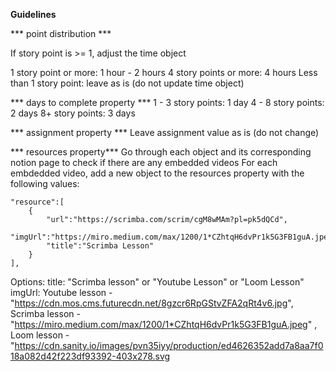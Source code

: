 **Guidelines**

*** point distribution ***

If story point is >= 1, adjust the time object

1 story point or more: 1 hour - 2 hours
4 story points or more: 4 hours
Less than 1 story point: leave as is (do not update time object)


*** days to complete property ***
1 - 3 story points: 1 day
4 - 8 story points: 2 days
8+ story points: 3 days

*** assignment property ***
Leave assignment value as is (do not change)

*** resources property***
Go through each object and its corresponding notion page to check if there are 
any embedded videos
For each embdedded video, add a new object to the resources property with the 
following values: 

```
"resource":[
    {
        "url":"https://scrimba.com/scrim/cgM8wMAm?pl=pk5dQCd",
        "imgUrl":"https://miro.medium.com/max/1200/1*CZhtqH6dvPr1k5G3FB1guA.jpeg",
        "title":"Scrimba Lesson"
    }
],

```

Options: 
title: "Scrimba lesson" or "Youtube Lesson" or "Loom Lesson"
imgUrl: Youtube lesson - "https://cdn.mos.cms.futurecdn.net/8gzcr6RpGStvZFA2qRt4v6.jpg", 
Scrimba lesson - "https://miro.medium.com/max/1200/1*CZhtqH6dvPr1k5G3FB1guA.jpeg" , 
Loom lesson - "https://cdn.sanity.io/images/pvn35iyy/production/ed4626352add7a8aa7f018a082d42f223df93392-403x278.svg